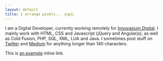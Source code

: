 ```yaml
---
layout: default
title: I arrange pixels... yup1.
---
```


I am a Digital Developer, currently working remotely for [Innovasium Digital](http://www.innovasium.com/). I mainly work with HTML, CSS and Javascript (jQuery and Angularjs), as well as Cold Fusion, PHP, SQL, XML, LUA and Java. I sometimes post stuff on [Twitter](http://www.twitter.com/sconzen) and [Medium](http://www.medium.com/@sconzen) for anything longer than 140 characters.

This is [an example](http://example.com/ "Title") inline link.
